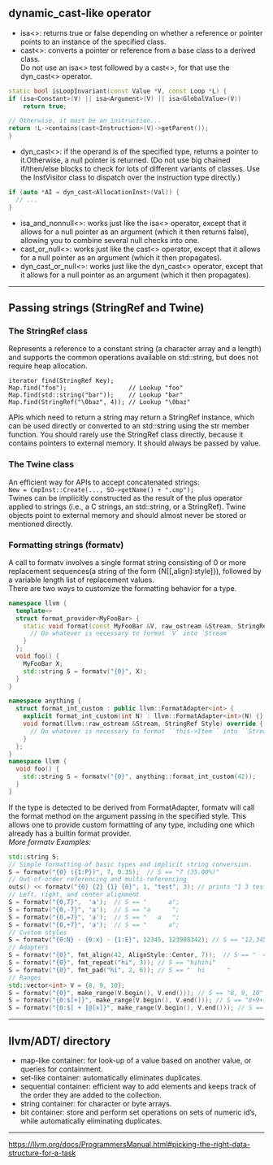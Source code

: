 dynamic_cast-like operator
---

* isa<>: returns true or false depending on whether a reference or pointer points to an instance of the specified class.
* cast<>: converts a pointer or reference from a base class to a derived class.  
Do not use an isa<> test followed by a cast<>, for that use the dyn_cast<> operator.
```C++
static bool isLoopInvariant(const Value *V, const Loop *L) {
if (isa<Constant>(V) || isa<Argument>(V) || isa<GlobalValue>(V))
    return true;

// Otherwise, it must be an instruction...
return !L->contains(cast<Instruction>(V)->getParent());
}
```
* dyn_cast<>: if the operand is of the specified type, returns a pointer to it.Otherwise, a null pointer is returned. (Do not use big chained if/then/else blocks to check for lots of different variants of classes. Use the InstVisitor class to dispatch over the instruction type directly.)
```C++
if (auto *AI = dyn_cast<AllocationInst>(Val)) {
  // ...
}
```
* isa_and_nonnull<>: works just like the isa<> operator, except that it allows for a null pointer as an argument (which it then returns false), allowing you to combine several null checks into one.
* cast_or_null<>: works just like the cast<> operator, except that it allows for a null pointer as an argument (which it then propagates).
* dyn_cast_or_null<>: works just like the dyn_cast<> operator, except that it allows for a null pointer as an argument (which it then propagates).

***

Passing strings (StringRef and Twine)
---

### The StringRef class
Represents a reference to a constant string (a character array and a length) and supports the common operations available on std::string, but does not require heap allocation.

    iterator find(StringRef Key);
    Map.find("foo");                 // Lookup "foo"
    Map.find(std::string("bar"));    // Lookup "bar"
    Map.find(StringRef("\0baz", 4)); // Lookup "\0baz"
APIs which need to return a string may return a StringRef instance, which can be used directly or converted to an std::string using the str member function. You should rarely use the StringRef class directly, because it contains pointers to external memory. It should always be passed by value.

### The Twine class
An efficient way for APIs to accept concatenated strings:  
`New = CmpInst::Create(..., SO->getName() + ".cmp");`  
Twines can be implicitly constructed as the result of the plus operator applied to strings (i.e., a C strings, an std::string, or a StringRef). Twine objects point to external memory and should almost never be stored or mentioned directly. 

### Formatting strings (formatv)
A call to formatv involves a single format string consisting of 0 or more replacement sequences(a string of the form {N[[,align]:style]}), followed by a variable length list of replacement values.  
There are two ways to customize the formatting behavior for a type.
```C++
namespace llvm {
  template<>
  struct format_provider<MyFooBar> {
    static void format(const MyFooBar &V, raw_ostream &Stream, StringRef Style) {
      // Do whatever is necessary to format `V` into `Stream`
    }
  };
  void foo() {
    MyFooBar X;
    std::string S = formatv("{0}", X);
  }
}
```
```C++
namespace anything {
  struct format_int_custom : public llvm::FormatAdapter<int> {
    explicit format_int_custom(int N) : llvm::FormatAdapter<int>(N) {}
    void format(llvm::raw_ostream &Stream, StringRef Style) override {
      // Do whatever is necessary to format ``this->Item`` into ``Stream``
    }
  };
}
namespace llvm {
  void foo() {
    std::string S = formatv("{0}", anything::format_int_custom(42));
  }
}
```
If the type is detected to be derived from FormatAdapter<T>, formatv will call the format method on the argument passing in the specified style. This allows one to provide custom formatting of any type, including one which already has a builtin format provider.  
*More formatv Examples:*  
```c++
std::string S;
// Simple formatting of basic types and implicit string conversion.
S = formatv("{0} ({1:P})", 7, 0.35);  // S == "7 (35.00%)"
// Out-of-order referencing and multi-referencing
outs() << formatv("{0} {2} {1} {0}", 1, "test", 3); // prints "1 3 test 1"
// Left, right, and center alignment
S = formatv("{0,7}",  'a');  // S == "      a";
S = formatv("{0,-7}", 'a');  // S == "a      ";
S = formatv("{0,=7}", 'a');  // S == "   a   ";
S = formatv("{0,+7}", 'a');  // S == "      a";
// Custom styles
S = formatv("{0:N} - {0:x} - {1:E}", 12345, 123908342); // S == "12,345 - 0x3039 - 1.24E8"
// Adapters
S = formatv("{0}", fmt_align(42, AlignStyle::Center, 7));  // S == "  42   "
S = formatv("{0}", fmt_repeat("hi", 3)); // S == "hihihi"
S = formatv("{0}", fmt_pad("hi", 2, 6)); // S == "  hi      "
// Ranges
std::vector<int> V = {8, 9, 10};
S = formatv("{0}", make_range(V.begin(), V.end())); // S == "8, 9, 10"
S = formatv("{0:$[+]}", make_range(V.begin(), V.end())); // S == "8+9+10"
S = formatv("{0:$[ + ]@[x]}", make_range(V.begin(), V.end())); // S == "0x8 + 0x9 + 0xA"
```

***

llvm/ADT/ directory
---
* map-like container: for look-up of a value based on another value, or queries for containment.
* set-like container: automatically eliminates duplicates.
* sequential container: efficient way to add elements and keeps track of the order they are added to the collection.
* string container: for character or byte arrays.
* bit container: store and perform set operations on sets of numeric id’s, while automatically eliminating duplicates.
***
https://llvm.org/docs/ProgrammersManual.html#picking-the-right-data-structure-for-a-task